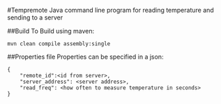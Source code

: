 #Tempremote
Java command line program for reading temperature and 
sending to a server

##Build
To Build using maven:

`mvn clean compile assembly:single`

##Properties file
Properties can be specified in a json:

```
{
    "remote_id":<id from server>,
    "server_address": <server address>,
    "read_freq": <how often to measure temperature in seconds>
}
```

